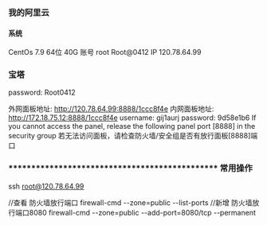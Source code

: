 ### 我的阿里云

#### 系统
CentOs 7.9 64位 40G
账号 root Root@0412
IP 120.78.64.99
### 宝塔
password: Root0412

外网面板地址: http://120.78.64.99:8888/1ccc8f4e
内网面板地址: http://172.18.75.12:8888/1ccc8f4e
username: gij1aurj
password: 9d58e1b6
If you cannot access the panel,
release the following panel port [8888] in the security group
若无法访问面板，请检查防火墙/安全组是否有放行面板[8888]端口



### ********************************************** 常用操作
ssh root@120.78.64.99


//查看 防火墙放行端口
firewall-cmd --zone=public --list-ports
//新增 防火墙放行端口8080
firewall-cmd --zone=public --add-port=8080/tcp --permanent